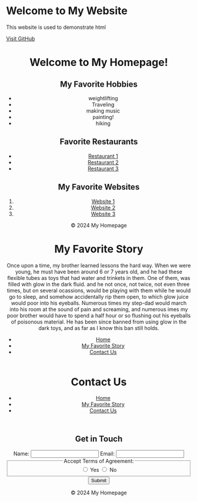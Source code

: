 <!DOCTYPE html>
<html lang="en">
<head>
    <meta charset="UTF-8">
    <meta name="viewport" content="width=device-width, initial-scale=1.0">
</head>
<body>
    <h1>Welcome to My Website</h1>
    <p>This website is used to demonstrate html</p>
    <a href="https://github.com">Visit GitHub</a>
</body>
</html>
<!DOCTYPE html>
<html lang="en">
<head>
    <meta charset="UTF-8">
    <meta name="viewport" content="width=device-width, initial-scale=1.0">
    <title>Homepage</title>
    <link rel="stylesheet" href="styles.css">
</head>
<body>
    <header>
        <h1>Welcome to My Homepage!</h1>
        <h2>My Favorite Hobbies</h2>
        <ul>
            <li>weightlifting</li>
            <li>Traveling</li>
            <li>making music</li>
            <li>painting!</li>
            <li>hiking</li>
        </ul>
<h2>Favorite Restaurants</h2>
        <ul>
            <li><a href="https://.plonkwine.com" target="_blank">Restaurant 1</a></li>
            <li><a href="https://.saketomemissoula.com" target="_blank">Restaurant 2</a></li>
            <li><a href="https://.brasserieporterouge.com" target="_blank">Restaurant 3</a></li>
        </ul>

 <h2>My Favorite Websites</h2>
        <ol>
            <li><a href="https://https://www.freetetris.org/game.php " target="_blank">Website 1</a></li>
            <li><a href="https://https://www.youtube.com/channel/UCXN7NMwjjQpBHxzMwOPYzjQ" target="_blank">Website 2</a></li>
            <li><a href="https://https://www.wasteheadquarters.com" target="_blank">Website 3</a></li>
        </ol>
    </section>
<footer>
        <p>&copy; 2024 My Homepage</p>
    </footer>
</body>
</html>
<!DOCTYPE html>
<html lang="en">
<head>
    <meta charset="UTF-8">
    <meta name="viewport" content="width=device-width, initial-scale=1.0">
    <title>My Favorite Story</title>
    <link rel="stylesheet" href="styles.css">
</head>
<body>
    <header>
        <h1>My Favorite Story</h1>
        <p> Once upon a time, my brother learned lessons the hard way. When we were young, he must have been around 6 or 7 years old, and he had these flexible tubes as toys that had water and trinkets in them. One of them, was filled with glow in the dark fluid. and he not once, not twice, not even three times, but on several ocassions, would be playing with them while he would go to sleep, and somehow accidentally rip them open, to which glow juice would poor into his eyeballs. Numerous times my step-dad would march into his room at the sound of pain and screaming, and numerous imes my poor brother would have to spend a half hour or so flushing out his eyeballs of poisonous material. He has been since banned from using glow in the dark toys, and as far as I know this ban still holds.</p>
        <nav>
            <ul>
                <li><a href="index.html">Home</a></li>
                <li><a href="story.html">My Favorite Story</a></li>
                <li><a href="contact.html">Contact Us</a></li>
            </ul>
        </nav>
    </header>
    <!DOCTYPE html>
<html lang="en">
<head>
    <meta charset="UTF-8">
    <meta name="viewport" content="width=device-width, initial-scale=1.0">
    <title>Contact Us</title>
    <link rel="stylesheet" href="styles.css">
</head>
<body>
    <header>
        <h1>Contact Us</h1>
        <nav>
            <ul>
                <li><a href="index.html">Home</a></li>
                <li><a href="story.html">My Favorite Story</a></li>
                <li><a href="contact.html">Contact Us</a></li>
            </ul>
        </nav>
    </header>

 <section>
        <h2>Get in Touch</h2>
        <form action="#" method="post">
            <label for="name">Name:</label>
            <input type="text" id="name" name="name" required>
 <label for="email">Email:</label>
            <input type="email" id="email" name="email" required>

 <fieldset>
                <legend>Accept Terms of Agreement:</legend>
                <label><input type="radio" name="terms" value="yes" required> Yes</label>
                <label><input type="radio" name="terms" value="no"> No</label>
            </fieldset>
 <input type="submit" value="Submit">
        </form>
    </section>
 <footer>
        <p>&copy; 2024 My Homepage</p>
    </footer>
</body>
</html>


